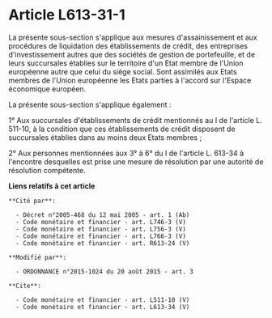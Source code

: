 # Article L613-31-1

La présente sous-section s'applique aux mesures d'assainissement et aux procédures de liquidation des établissements de
crédit, des entreprises d'investissement autres que des sociétés de gestion de portefeuille, et de leurs succursales établies
sur le territoire d'un Etat membre de l'Union européenne autre que celui du siège social. Sont assimilés aux Etats membres de
l'Union européenne les Etats parties à l'accord sur l'Espace économique européen. 

La présente sous-section s'applique également : 

1° Aux succursales d'établissements de crédit mentionnés au I de l'article L. 511-10, à la condition que ces établissements
de crédit disposent de succursales établies dans au moins deux Etats membres ; 

2° Aux personnes mentionnées aux 3° à 6° du I de l'article L. 613-34 à l'encontre desquelles est prise une mesure de
résolution par une autorité de résolution compétente.

**Liens relatifs à cet article**

	**Cité par**:

	  - Décret n°2005-468 du 12 mai 2005 - art. 1 (Ab)
	  - Code monétaire et financier - art. L746-3 (V)
	  - Code monétaire et financier - art. L756-3 (V)
	  - Code monétaire et financier - art. L766-3 (V)
	  - Code monétaire et financier - art. R613-24 (V)

	**Modifié par**:

	  - ORDONNANCE n°2015-1024 du 20 août 2015 - art. 3

	**Cite**:

	  - Code monétaire et financier - art. L511-10 (V)
	  - Code monétaire et financier - art. L613-34 (V)
